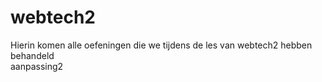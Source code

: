# webtech2
Hierin komen alle oefeningen die we tijdens de les van webtech2 hebben behandeld <br />
aanpassing2